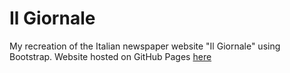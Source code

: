 # Il Giornale
My recreation of the Italian newspaper website "Il Giornale" using Bootstrap.
Website hosted on GitHub Pages <a href="https://pietrociani.github.io/ilgiornale/" target="_blank">here</a>